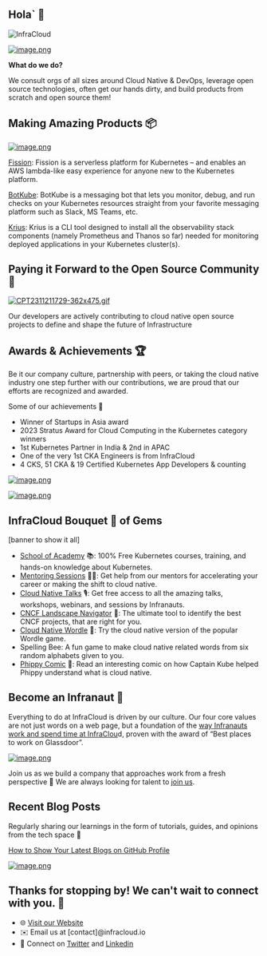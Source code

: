 ## Hola` 👋

![InfraCloud](https://www.infracloud.io/assets/img/infracloud.svg)

[![image.png](https://i.postimg.cc/T3hts6wm/image.png)](https://postimg.cc/yD4hJ20Y)

**What do we do?**

We consult orgs of all sizes around Cloud Native & DevOps, leverage open source technologies, often get our hands dirty, and build products from scratch and open source them!


## Making Amazing Products 📦

[![image.png](https://i.postimg.cc/5tbMvyp1/image.png)](https://postimg.cc/nXR5fH6w)

[Fission](https://github.com/fission/fission/commits?author=vishal-biyani): Fission is a serverless platform for Kubernetes – and enables an AWS lambda-like easy experience for anyone new to the Kubernetes platform.

[BotKube](https://github.com/kubeshop/botkube): BotKube is a messaging bot that lets you monitor, debug, and run checks on your Kubernetes resources straight from your favorite messaging platform such as Slack, MS Teams, etc.

[Krius](https://github.com/infracloudio/krius): Krius is a CLI tool designed to install all the observability stack components (namely Prometheus and Thanos so far) needed for monitoring deployed applications in your Kubernetes cluster(s).


## Paying it Forward to the Open Source Community🤖 

[![CPT2311211729-362x475.gif](https://i.postimg.cc/Ssyk0rvw/CPT2311211729-362x475.gif)](https://postimg.cc/Z9D1prZc)

Our developers are actively contributing to cloud native open source projects to define and shape the future of Infrastructure

## Awards & Achievements 🏆

Be it our company culture, partnership with peers, or taking the cloud native industry one step further with our contributions, we are proud that our efforts are recognized and awarded.

Some of our achievements 💪

* Winner of Startups in Asia award
* 2023 Stratus Award for Cloud Computing in the Kubernetes category winners
* 1st Kubernetes Partner in India & 2nd in APAC 
* One of the very 1st CKA Engineers is from InfraCloud
* 4 CKS, 51 CKA & 19 Certified Kubernetes App Developers & counting

[![image.png](https://i.postimg.cc/Vk8CryrM/image.png)](https://postimg.cc/dL51px9t)

[![image.png](https://i.postimg.cc/tJgHm4MP/image.png)](https://postimg.cc/ft1FVDZT)

## InfraCloud Bouquet 💐 of Gems

[banner to show it all]



* [School of Academy](https://www.infracloud.io/kubernetes-school/) 📚: 100% Free Kubernetes courses, training, and hands-on knowledge about Kubernetes.
* [Mentoring Sessions](https://www.infracloud.io/career-cloud-native/) 🧑‍🏫: Get help from our mentors for accelerating your career or making the shift to cloud native.
* [Cloud Native Talks](https://www.infracloud.io/cloud-native-talks/) 🎙️: Get free access to all the amazing talks, workshops, webinars, and sessions by Infranauts.
* [CNCF Landscape Navigator](https://www.infracloud.io/landscape-navigator/) 🧭: The ultimate tool to identify the best CNCF projects, that are right for you.
* [Cloud Native Wordle](https://www.infracloud.io/play/cloud-native-wordle/) 🧩: Try the cloud native version of the popular Wordle game.
* Spelling Bee: A fun game to make cloud native related words from six random alphabets given to you.
* [Phippy Comic](https://www.infracloud.io/phippy-cloud-native-transformation/) 📕: Read an interesting comic on how Captain Kube helped Phippy understand what is cloud native.


## Become an Infranaut 🌌

Everything to do at InfraCloud is driven by our culture. Our four core values are not just words on a web page, but a foundation of the [way Infranauts work and spend time at InfraClou](https://www.infracloud.io/the-infracloud-way/)d, proven with the award of “Best places to work on Glassdoor”.

[![image.png](https://i.postimg.cc/g20bzjzT/image.png)](https://postimg.cc/2VgKTzBQ)

Join us as we build a company that approaches work from a fresh perspective 🌿 We are always looking for talent to [join us](https://www.infracloud.io/careers/).

## Recent Blog Posts

Regularly sharing our learnings in the form of tutorials, guides, and opinions from the tech space 📜

[How to Show Your Latest Blogs on GitHub Profile](https://blog.sachinchaurasiya.dev/how-to-show-your-latest-blogs-on-github-profile)

[![image.png](https://i.postimg.cc/GpHxXJXj/image.png)](https://postimg.cc/94H9MT54)

## Thanks for stopping by! We can't wait to connect with you. 🎉

* 🌐 [Visit our Website](https://www.infracloud.io)
* ✉️ Email us at [contact]@infracloud.io
* 📱 Connect on [Twitter](https://twitter.com/infracloudio) and [Linkedin](https://www.linkedin.com/company/infracloudio/)
